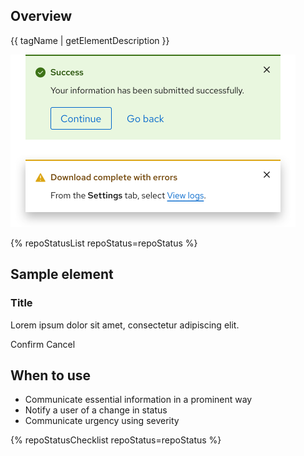 ## Overview

{{ tagName | getElementDescription }}

<uxdot-example width-adjustment="456px">
  <img alt="Two examples of the alert element"
       src="alert-overview.svg"
       width="456px">
</uxdot-example>

{% repoStatusList repoStatus=repoStatus %}

## Sample element

<rh-alert dismissable state="info">
  <h3 slot="header">Title</h3>
  <p>Lorem ipsum dolor sit amet, consectetur adipiscing elit.</p>
  <rh-button slot="actions" data-action="dismiss" variant="secondary">Confirm</rh-button>
  <rh-button slot="actions" data-action="confirm" variant="link">Cancel</rh-button>
</rh-alert>

## When to use

  - Communicate essential information in a prominent way
  - Notify a user of a change in status
  - Communicate urgency using severity

{% repoStatusChecklist repoStatus=repoStatus %}
